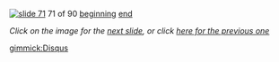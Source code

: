 [![slide 71](https://dl.dropboxusercontent.com/u/2977490/presentations/cookbook/img71.jpg)](72.md)
71 of 90
[beginning](01.md)
[end](89.md)

_Click on the image for the [next slide](72.md), or click [here for the previous one](70.md)_

[gimmick:Disqus](theodox-github)